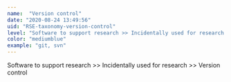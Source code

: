 ```yaml
---
name:  "Version control"
date: "2020-08-24 13:49:56"
uid: "RSE-taxonomy-version-control"
level: "Software to support research >> Incidentally used for research >> Version control"
color: "mediumblue"
example: "git, svn" 
---
```


Software to support research >> Incidentally used for research >> Version control